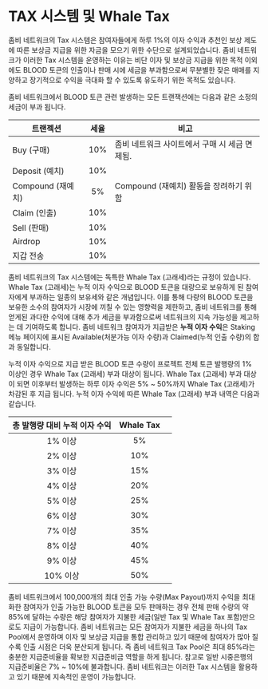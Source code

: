 # TAX 시스템 및 Whale Tax

좀비 네트워크의 Tax 시스템은 참여자들에게 하루 1%의 이자 수익과 추천인 보상 제도에 따른 보상금 지급을 위한 자금을 모으기 위한 수단으로 설계되었습니다. 좀비 네트워크가 이러한 Tax 시스템을 운영하는 이유는 비단 이자 및 보상금 지급을 위한 목적 이외에도 BLOOD 토큰의 인출이나 판매 시에 세금을 부과함으로써 무분별한 잦은 매매를 지양하고 장기적으로 수익을 극대화 할 수 있도록 유도하기 위한 목적도 있습니다.

좀비 네트워크에서 BLOOD 토큰 관련 발생하는 모든 트랜잭션에는 다음과 같은 소정의 세금이 부과 됩니다.

| **트랜젝션**       | **세율**  |                          **비고** |
| -------------- | :-----: | ------------------------------- |
| Buy (구매)       |   10%   | 좀비 네트워크 사이트에서 구매 시 세금 면제됨.      |
| Deposit (예치)   |   10%   |                                 |
| Compound (재예치) |    5%   | Compound (재예치) 활동을 장려하기 위함      |
| Claim (인출)     |   10%   |                                 |
| Sell (판매)      |   10%   |                                 |
| Airdrop        |   10%   |                                 |
| 지갑 전송          |   10%   |                                 |

좀비 네트워크의 Tax 시스템에는 독특한 Whale Tax (고래세)라는 규정이 있습니다. Whale Tax (고래세)는 누적 이자 수익으로 BLOOD 토큰을 대량으로 보유하게 된 참여자에게 부과하는 일종의 보유세와 같은 개념입니다. 이를 통해 다량의 BLOOD 토큰을 보유한 소수의 참여자가 시장에 끼칠 수 있는 영향력을 제한하고, 좀비 네트워크를 통해 얻게된 과다한 수익에 대해 추가 세금을 부과함으로써 네트워크의 지속 가능성을 제고하는 데 기여하도록 합니다. 좀비 네트워크 참여자가 지급받은 **누적 이자 수익**은 Staking 메뉴 페이지에 표시된 Available(처분가능 이자 수량)과 Claimed(누적 인출 수량)의 합과 동일합니다.

누적 이자 수익으로 지급 받은 BLOOD 토큰 수량이 프로젝트 전체 토큰 발행량의 1% 이상인 경우 Whale Tax (고래세) 부과 대상이 됩니다. Whale Tax (고래세) 부과 대상이 되면 이후부터 발생하는 하루 이자 수익은 5% \~ 50%까지 Whale Tax (고래세)가 차감된 후 지급 됩니다. 누적 이자 수익에 따른 Whale Tax (고래세) 부과 내역은 다음과 같습니다.

| **총 발행량 대비 누적 이자 수익** | **Whale Tax** |   |
| :-------------------: | :-----------: | - |
|         1% 이상         |       5%      |   |
|         2% 이상         |      10%      |   |
|         3% 이상         |      15%      |   |
|         4% 이상         |      20%      |   |
|         5% 이상         |      25%      |   |
|         6% 이상         |      30%      |   |
|         7% 이상         |      35%      |   |
|         8% 이상         |      40%      |   |
|         9% 이상         |      45%      |   |
|         10% 이상        |      50%      |   |

좀비 네트워크에서 100,000개의 최대 인출 가능 수량(Max Payout)까지 수익을 최대화한 참여자가 인출 가능한 BLOOD 토큰을 모두 판매하는 경우 전체 판매 수량의 약 85%에 달하는 수량은 해당 참여자가 지불한 세금(일반 Tax 및 Whale Tax 포함)만으로도 지급이 가능합니다. 좀비 네트워크는 모든 참여자가 지불한 세금을 하나의 Tax Pool에서 운영하며 이자 및 보상금 지급을 통합 관리하고 있기 때문에 참여자가 많아 질수록 인출 시점은 더욱 분산되게 됩니다. 즉 좀비 네트워크 Tax Pool은 최대 85%라는 충분한 지급준비율을 확보한 지급준비금 역할을 하게 됩니다. 참고로 일반 시중은행의 지급준비율은 7% \~ 10%에 불과합니다. 좀비 네트워크는 이러한 Tax 시스템을 활용하고 있기 때문에 지속적인 운영이 가능합니다.
